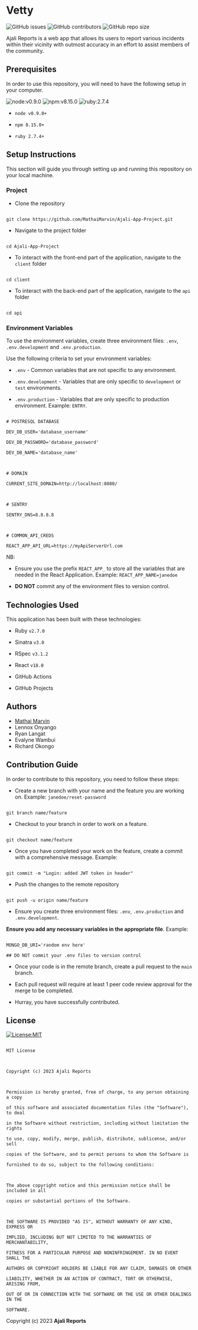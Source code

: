 # Vetty

![GitHub issues](https://img.shields.io/github/issues/MathaiMarvin/Ajali-App-Project) ![GitHub contributors](https://img.shields.io/github/contributors/MathaiMarvin/Ajali-App-Project?color=green) ![GitHub repo size](https://img.shields.io/github/repo-size/MathaiMarvin/Ajali-App-Project?color=violet)

  

Ajali Reports is a web app that allows its users to report various incidents within their vicinity with outmost accuracy in an effort to assist members of the community.

  

## Prerequisites

In order to use this repository, you will need to have the following setup in your computer.

  

![node:v0.9.0](https://img.shields.io/badge/node-v0.9.0-blue.svg) ![npm:v8.15.0](https://img.shields.io/badge/npm-v8.15.0-blueviolet.svg) ![ruby:2.7.4](https://img.shields.io/badge/ruby-2.7.4-yellow.svg)

  

*  `node v0.9.0+`

*  `npm 8.15.0+`

*  `ruby 2.7.4+`

  
  

## Setup Instructions

This section will guide you through setting up and running this repository on your local machine.

  

### Project

  

* Clone the repository

```

git clone https://github.com/MathaiMarvin/Ajali-App-Project.git

```

* Navigate to the project folder

```

cd Ajali-App-Project

```

* To interact with the front-end part of the application, navigate to the `client` folder

```

cd client

```

* To interact with the back-end part of the application, navigate to the `api` folder

```

cd api

```

  

### Environment Variables

To use the environment variables, create three environment files: `.env`, `.env.development` and `.env.production`.

  

Use the following criteria to set your environment variables:

*  `.env` - Common variables that are not specific to any environment.

*  `.env.development` - Variables that are only specific to `development` or `test` environments.

*  `.env.production` - Variables that are only specific to production environment. Example: `ENTRY`.

  

```{shell}

# POSTRESQL DATABASE

DEV_DB_USER='database_username'

DEV_DB_PASSWORD='database_password'

DEV_DB_NAME='database_name'

  

# DOMAIN

CURRENT_SITE_DOMAIN=http://localhost:8080/

  

# SENTRY

SENTRY_DNS=8.8.8.8

  

# COMMON_API_CREDS

REACT_APP_API_URL=https://myApiServerUrl.com

```

NB:

* Ensure you use the prefix `REACT_APP_` to store all the variables that are needed in the React Application. Example: `REACT_APP_NAME=janedoe`

*  **DO NOT** commit any of the environment files to version control.

  

## Technologies Used

This application has been built with these technologies:

* Ruby `v2.7.0`

* Sinatra `v3.0`

* RSpec `v3.1.2`

* React `v18.0`

* GitHub Actions

* GitHub Projects

  
  
  

## Authors

* [Mathai Marvin](https://github.com/MathaiMarvin)
* Lennox Onyango
* Ryan Langat
* Evalyne Wambui
* Richard Okongo

  
  

## Contribution Guide

  

In order to contribute to this repository, you need to follow these steps:

  
  

* Create a new branch with your name and the feature you are working on. Example: `janedoe/reset-password`

```git

git branch name/feature

```

  

* Checkout to your branch in order to work on a feature.

```git

git checkout name/feature

```

  

* Once you have completed your work on the feature, create a commit with a comprehensive message. Example:

```git

git commit -m "Login: added JWT token in header"

```

  

* Push the changes to the remote repository

```git

git push -u origin name/feature

```

  

* Ensure you create three environment files: `.env`, `.env.production` and `.env.development`.

**Ensure you add any necessary variables in the appropriate file**. Example:

```

MONGO_DB_URI='random env here'

## DO NOT commit your .env files to version control

```

  

* Once your code is in the remote branch, create a pull request to the `main` branch.

* Each pull request will require at least 1 peer code review approval for the merge to be completed.

* Hurray, you have successfully contributed.

  
  
  

## License

[![License:MIT](https://img.shields.io/badge/License-MIT-yellow.svg)](https://opensource.org/licenses/MIT)

  

```

MIT License

  

Copyright (c) 2023 Ajali Reports

  

Permission is hereby granted, free of charge, to any person obtaining a copy

of this software and associated documentation files (the "Software"), to deal

in the Software without restriction, including without limitation the rights

to use, copy, modify, merge, publish, distribute, sublicense, and/or sell

copies of the Software, and to permit persons to whom the Software is

furnished to do so, subject to the following conditions:

  

The above copyright notice and this permission notice shall be included in all

copies or substantial portions of the Software.

  

THE SOFTWARE IS PROVIDED "AS IS", WITHOUT WARRANTY OF ANY KIND, EXPRESS OR

IMPLIED, INCLUDING BUT NOT LIMITED TO THE WARRANTIES OF MERCHANTABILITY,

FITNESS FOR A PARTICULAR PURPOSE AND NONINFRINGEMENT. IN NO EVENT SHALL THE

AUTHORS OR COPYRIGHT HOLDERS BE LIABLE FOR ANY CLAIM, DAMAGES OR OTHER

LIABILITY, WHETHER IN AN ACTION OF CONTRACT, TORT OR OTHERWISE, ARISING FROM,

OUT OF OR IN CONNECTION WITH THE SOFTWARE OR THE USE OR OTHER DEALINGS IN THE

SOFTWARE.

```

  

Copyright (c) 2023 **Ajali Reports**